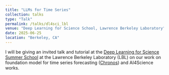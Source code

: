 ```yaml
---
title: "LLMs for Time Series"
collection: talks
type: "Talk"
permalink: /talks/dl4sci_lbl
venue: "Deep Learning for Science School, Lawrence Berkeley Laboratory"
date: 2025-06-25
location: "Berkeley, CA"
---
```


I will be giving an invited talk and tutorial at the [Deep Learning for Science Summer School](https://dl4sci-school.lbl.gov/) at the Lawrence Berkeley Laboratory (LBL) on our work on foundation model for time series forecasting ([Chronos](https://arxiv.org/pdf/2403.07815?)) and AI4Science works.
